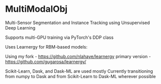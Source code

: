 # MultiModalObj
Multi-Sensor Segmentation and Instance Tracking using Unsupervised Deep Learning

Supports multi-GPU training via PyTorch's DDP class

Uses Learnergy for RBM-based models:

Using my fork - https://github.com/nlahaye/learnergy
   primary version - https://github.com/gugarosa/learnergy/

Scikit-Learn, Dask, and Dask-ML are used mostly
  Currently transitioning from numpy to Dask and from Scikit-Learn to Dask-ML wherever possible

